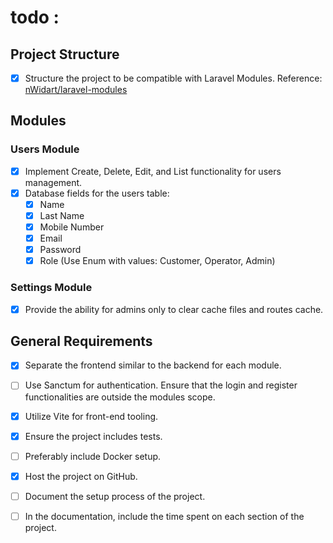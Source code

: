 # todo :

## Project Structure
- [x] Structure the project to be compatible with Laravel Modules. Reference: [nWidart/laravel-modules](https://github.com/nWidart/laravel-modules)

## Modules

### Users Module
- [x] Implement Create, Delete, Edit, and List functionality for users management.
- [x] Database fields for the users table:
    - [x] Name
    - [x] Last Name
    - [X] Mobile Number
    - [x] Email
    - [x] Password
    - [x] Role (Use Enum with values: Customer, Operator, Admin)

### Settings Module
- [x] Provide the ability for admins only to clear cache files and routes cache.

## General Requirements

- [x] Separate the frontend similar to the backend for each module.
- [ ] Use Sanctum for authentication. Ensure that the login and register functionalities are outside the modules scope.
- [x] Utilize Vite for front-end tooling.
- [x] Ensure the project includes tests.
- [ ] Preferably include Docker setup.
- [x] Host the project on GitHub.
- [ ] Document the setup process of the project.
- [ ] In the documentation, include the time spent on each section of the project.

